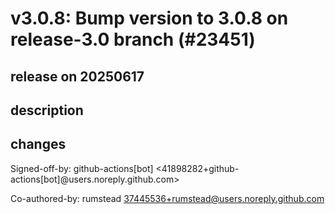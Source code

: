 # v3.0.8: Bump version to 3.0.8 on release-3.0 branch (#23451)

## release on 20250617

## description

## changes

Signed-off-by: github-actions[bot] <41898282+github-actions[bot]@users.noreply.github.com>

Co-authored-by: rumstead <a href="mailto:37445536+rumstead@users.noreply.github.com">37445536+rumstead@users.noreply.github.com</a>

